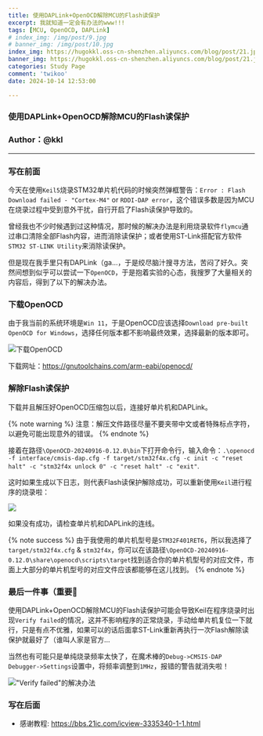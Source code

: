 ```yaml
---
title: 使用DAPLink+OpenOCD解除MCU的Flash读保护
excerpt: 我就知道一定会有办法的www!!!
tags: [MCU, OpenOCD, DAPLink]
# index_img: /img/post/9.jpg
# banner_img: /img/post/10.jpg
index_img: https://hugokkl.oss-cn-shenzhen.aliyuncs.com/blog/post/21.jpg
banner_img: https://hugokkl.oss-cn-shenzhen.aliyuncs.com/blog/post/21.jpg
categories: Study Page
comment: 'twikoo'
date: 2024-10-14 12:53:00

---
```


### 使用DAPLink+OpenOCD解除MCU的Flash读保护
### Author：@kkl

---

### 写在前面

今天在使用`Keil5`烧录STM32单片机代码的时候突然弹框警告：`Error : Flash Download failed - "Cortex-M4"` or `RDDI-DAP error`，这个错误多数是因为MCU在烧录过程中受到意外干扰，自行开启了Flash读保护导致的。

曾经我也不少时候遇到过这种情况，那时候的解决办法是利用烧录软件`flymcu`通过串口清除全部Flash内容，进而消除读保护；或者使用ST-Link搭配官方软件`STM32 ST-LINK Utility`来消除读保护。

但是现在我手里只有DAPLink（ga...，于是绞尽脑汁搜寻方法，苦闷了好久。突然间想到似乎可以尝试一下`OpenOCD`，于是抱着实验的心态，我搜罗了大量相关的内容后，得到了以下的解决办法。

### 下载OpenOCD

由于我当前的系统环境是`Win 11`，于是OpenOCD应该选择`Download pre-built OpenOCD for Windows`，选择任何版本都不影响最终效果，选择最新的版本即可。

<!-- ![下载OpenOCD](images/使用DAPLink与OpenOCD解除MCU的Flash读保护/image.png) -->
![下载OpenOCD](https://hugokkl.oss-cn-shenzhen.aliyuncs.com/blog/images/使用DAPLink与OpenOCD解除MCU的Flash读保护/image.png)

下载网址：https://gnutoolchains.com/arm-eabi/openocd/

### 解除Flash读保护

下载并且解压好OpenOCD压缩包以后，连接好单片机和DAPLink。

{% note warning %}
注意：解压文件路径尽量不要夹带中文或者特殊标点字符，以避免可能出现意外的错误。
{% endnote %}

接着在路径`\OpenOCD-20240916-0.12.0\bin`下打开命令行，输入命令：`.\openocd -f interface/cmsis-dap.cfg -f target/stm32f4x.cfg -c init -c "reset halt" -c "stm32f4x unlock 0" -c "reset halt" -c "exit"`.

这时如果生成以下日志，则代表Flash读保护解除成功，可以重新使用`Keil`进行程序的烧录啦：

<!-- ![](images/使用DAPLink与OpenOCD解除MCU的Flash读保护/image-1.png) -->
![](https://hugokkl.oss-cn-shenzhen.aliyuncs.com/blog/images/使用DAPLink与OpenOCD解除MCU的Flash读保护/image-1.png)

如果没有成功，请检查单片机和DAPLink的连线。

{% note success %}
由于我使用的单片机型号是`STM32F401RET6`，所以我选择了`target/stm32f4x.cfg` & `stm32f4x`，你可以在该路径`\OpenOCD-20240916-0.12.0\share\openocd\scripts\target`找到适合你的单片机型号的对应文件，市面上大部分的单片机型号的对应文件应该都能够在这儿找到。
{% endnote %}



### 最后一件事（重要👀

使用DAPLink+OpenOCD解除MCU的Flash读保护可能会导致Keil在程序烧录时出现`Verify failed`的情况，这并不影响程序的正常烧录，手动给单片机复位一下就行，只是有点不优雅，如果可以的话后面拿ST-Link重新再执行一次Flash解除读保护就最好了（谁叫人家是官方...

当然也有可能只是单纯烧录频率太快了，在魔术棒的`Debug->CMSIS-DAP Debugger->Settings`设置中，将频率调整到`1MHz`，报错的警告就消失啦！

<!-- !["Verify failed"的解决办法](images/使用DAPLink与OpenOCD解除MCU的Flash读保护/image-2.png) -->
!["Verify failed"的解决办法](https://hugokkl.oss-cn-shenzhen.aliyuncs.com/blog/images/使用DAPLink与OpenOCD解除MCU的Flash读保护/image-2.png)


### 写在后面
- 感谢教程: https://bbs.21ic.com/icview-3335340-1-1.html